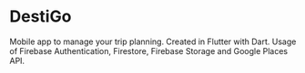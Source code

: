 # DestiGo
Mobile app to manage your trip planning. Created in Flutter with Dart. Usage of Firebase Authentication, Firestore, Firebase Storage and Google Places API.
